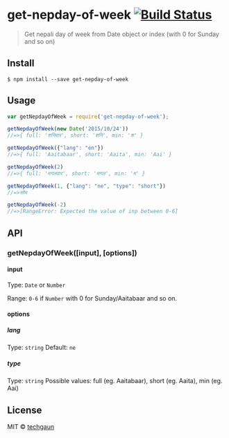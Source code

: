 # get-nepday-of-week [![Build Status](https://travis-ci.org/techgaun/get-nepday-of-week.svg?branch=master)](https://travis-ci.org/techgaun/get-nepday-of-week)

> Get nepali day of week from Date object or index (with 0 for Sunday and so on)


## Install

```
$ npm install --save get-nepday-of-week
```


## Usage

```js
var getNepdayOfWeek = require('get-nepday-of-week');

getNepdayOfWeek(new Date('2015/10/24'))
//=>{ full: 'शनिवार', short: 'शनि', min: 'श' }

getNepdayOfWeek({"lang": "en"})
//=>{ full: 'Aaitabaar', short: 'Aaita', min: 'Aai' }

getNepdayOfWeek(2)
//=>{ full: 'मगलवार', short: 'मगल', min: 'म' }

getNepdayOfWeek(1, {"lang": "ne", "type": "short"})
//=>सोम

getNepdayOfWeek(-2)
//=>[RangeError: Expected the value of inp between 0-6]
```


## API

### getNepdayOfWeek([input], [options])

#### input

Type: `Date` or `Number`

Range: `0-6` if `Number` with 0 for Sunday/Aaitabaar and so on.

#### options

##### lang

Type: `string`
Default: `ne`

##### type

Type: `string`
Possible values: full (eg. Aaitabaar), short (eg. Aaita), min (eg. Aai)


## License

MIT © [techgaun](http://samar.techgaun.com)
